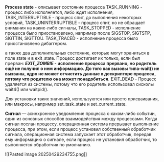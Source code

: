 **Process state** - описывает состояние процесса 
TASK_RUNNING - процесс либо исполняется, либо ждет исполнения, 
TASK_INTERRUPTIBLE - процесс спит, до выполнения некоторых условий, TASK_UNINTERRUPTIBLE - процесс спит, но не обращает внимания на какие-либо сигналы, TASK_STOPPED - исполнение процесса было приостановлено, например после SIGSTOP, SIGTSTP, SIGTTIN, SIGTTOU. 
TASK_TRACED - исполнение процесса было приостановлено дибаггером. 

а также два дополнительных состояние, которые могут храниться в поле state и в exit_state. Процесс достигает их только, если был прерван: 
***EXIT_ZOMBIE* - исполнение процесса прервано, но родитель ещё не получил о нем информацию. До того как вызовы типа-wait() не вызваны, ядро не может отчистить данные в дескрипторе процесса, потому что родителю она может понадобиться.**
EXIT_DEAD - Процесс удаляется из системы, потому что его родитель использовал сисколы wait4() или waitpid(). 

Для установки таких значений, используются или просто присваивания, или макросы, например set_task_state и set_current_state.

**Сигнал**  — асинхронное уведомление процесса о каком-либо событии, один из основных способов взаимодействия между процессами. Когда сигнал послан процессу, операционная система прерывает выполнение процесса, при этом, если процесс установил собственный обработчик сигнала, операционная система запускает этот обработчик, передав ему информацию о сигнале, если процесс не установил обработчик, то выполняется обработчик по умолчанию.

![[Pasted image 20250429234755.png]]
